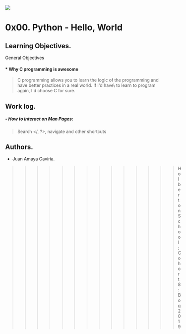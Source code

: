 <img src="https://camo.githubusercontent.com/c5d27ff0111c29e03f64bc98ffd377b21d294db6/68747470733a2f2f7777772e686f6c626572746f6e7363686f6f6c2e636f6d2f686f6c626572746f6e2d6c6f676f2d747769747465722d636172642e706e67">

# 0x00. Python - Hello, World

## Learning Objectives.
General Objectives

#### * Why C programming is awesome
>C programming allows you to learn the logic of the programming and have better practices in a real world. If I'd have\ to learn to program again, I'd choose C for sure.


## Work log.

##### - How to interact on Man Pages:
> Search </, ?>, navigate <n> and other shortcuts

## Authors.
* Juan Amaya Gaviria.

>>>>>>>>>>>>>>Holberton School; Cohort 8: Bog 2019